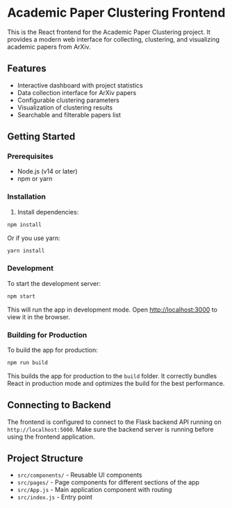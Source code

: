 # Academic Paper Clustering Frontend

This is the React frontend for the Academic Paper Clustering project. It provides a modern web interface for collecting, clustering, and visualizing academic papers from ArXiv.

## Features

- Interactive dashboard with project statistics
- Data collection interface for ArXiv papers
- Configurable clustering parameters
- Visualization of clustering results
- Searchable and filterable papers list

## Getting Started

### Prerequisites

- Node.js (v14 or later)
- npm or yarn

### Installation

1. Install dependencies:

```bash
npm install
```

Or if you use yarn:

```bash
yarn install
```

### Development

To start the development server:

```bash
npm start
```

This will run the app in development mode. Open [http://localhost:3000](http://localhost:3000) to view it in the browser.

### Building for Production

To build the app for production:

```bash
npm run build
```

This builds the app for production to the `build` folder. It correctly bundles React in production mode and optimizes the build for the best performance.

## Connecting to Backend

The frontend is configured to connect to the Flask backend API running on `http://localhost:5000`. Make sure the backend server is running before using the frontend application.

## Project Structure

- `src/components/` - Reusable UI components
- `src/pages/` - Page components for different sections of the app
- `src/App.js` - Main application component with routing
- `src/index.js` - Entry point 